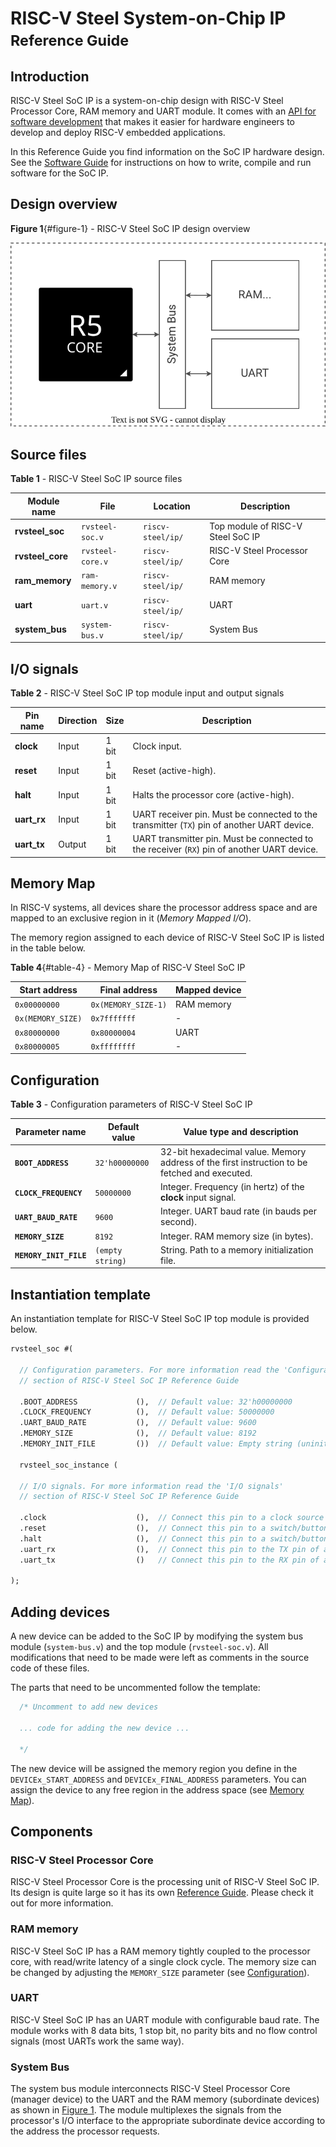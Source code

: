 # RISC-V Steel System-on-Chip IP </br><small>Reference Guide</small>

## Introduction

RISC-V Steel SoC IP is a system-on-chip design with RISC-V Steel Processor Core, RAM memory and UART module. It comes with an [API for software development](software-guide.md#soc-ip-api-reference) that makes it easier for hardware engineers to develop and deploy RISC-V embedded applications.

In this Reference Guide you find information on the SoC IP hardware design. See the [Software Guide](software-guide.md) for instructions on how to write, compile and run software for the SoC IP.

## Design overview

**Figure 1**{#figure-1} - RISC-V Steel SoC IP design overview

![Image title](images/rvsteel-soc.svg)

## Source files

**Table 1** - RISC-V Steel SoC IP source files

| Module name      | File                 | Location                |  Description                    |
| ---------------- | -------------------- | ----------------------- |------------------------------ |
| **rvsteel_soc**  | `rvsteel-soc.v`      | `riscv-steel/ip/` | Top module of RISC-V Steel SoC IP |
| **rvsteel_core** | `rvsteel-core.v`     | `riscv-steel/ip/` | RISC-V Steel Processor Core              |
| **ram_memory**   | `ram-memory.v`       | `riscv-steel/ip/` | RAM memory                     |
| **uart**         | `uart.v`             | `riscv-steel/ip/` | UART                           |
| **system_bus**   | `system-bus.v`       | `riscv-steel/ip/` | System Bus                     |

## I/O signals

**Table 2** - RISC-V Steel SoC IP top module input and output signals

| Pin name       | Direction | Size  | Description          |
| -------------- | --------- | ----- | -------------------- |
| **clock**      | Input     | 1 bit | Clock input.         |
| **reset**      | Input     | 1 bit | Reset (active-high). |
| **halt**       | Input     | 1 bit | Halts the processor core (active-high). |
| **uart_rx**    | Input     | 1 bit | UART receiver pin. Must be connected to the transmitter (`TX`) pin of another UART device. |
| **uart_tx**    | Output    | 1 bit | UART transmitter pin. Must be connected to the receiver (`RX`) pin of another UART device. |

## Memory Map

In RISC-V systems, all devices share the processor address space and are mapped to an exclusive region in it (*Memory Mapped I/O*). 

The memory region assigned to each device of RISC-V Steel SoC IP is listed in the table below.

**Table 4**{#table-4} - Memory Map of RISC-V Steel SoC IP

| Start address     | Final address       | Mapped device              |
| ----------------- | ------------------- | -------------------------- |
| `0x00000000`      | `0x(MEMORY_SIZE-1)` | RAM memory                 |
| `0x(MEMORY_SIZE)` | `0x7fffffff`        | -                          |
| `0x80000000`      | `0x80000004`        | UART                       |
| `0x80000005`      | `0xffffffff`        | -                          |

## Configuration

**Table 3** - Configuration parameters of RISC-V Steel SoC IP

| Parameter name         | Default value    | Value type and description                                                                    |
| ---------------------- | ---------------- | --------------------------------------------------------------------------------------------- |
| **`BOOT_ADDRESS`**     | `32'h00000000`   | 32-bit hexadecimal value. Memory address of the first instruction to be fetched and executed. |
| **`CLOCK_FREQUENCY`**  | `50000000`       | Integer. Frequency (in hertz) of the **clock** input signal.                                  |
| **`UART_BAUD_RATE`**   | `9600`           | Integer. UART baud rate (in bauds per second).                                                |
| **`MEMORY_SIZE`**      | `8192`           | Integer. RAM memory size (in bytes).                                             |
| **`MEMORY_INIT_FILE`** | `(empty string)` | String. Path to a memory initialization file.                                                 |

## Instantiation template

An instantiation template for RISC-V Steel SoC IP top module is provided below.

``` systemverilog
rvsteel_soc #(

  // Configuration parameters. For more information read the 'Configuration'
  // section of RISC-V Steel SoC IP Reference Guide

  .BOOT_ADDRESS             (),  // Default value: 32'h00000000
  .CLOCK_FREQUENCY          (),  // Default value: 50000000
  .UART_BAUD_RATE           (),  // Default value: 9600
  .MEMORY_SIZE              (),  // Default value: 8192
  .MEMORY_INIT_FILE         ())  // Default value: Empty string (uninitialized)

  rvsteel_soc_instance (

  // I/O signals. For more information read the 'I/O signals'
  // section of RISC-V Steel SoC IP Reference Guide

  .clock                    (),  // Connect this pin to a clock source
  .reset                    (),  // Connect this pin to a switch/button or hardwire it to 1'b0.
  .halt                     (),  // Connect this pin to a switch/button or hardwire it to 1'b0.
  .uart_rx                  (),  // Connect this pin to the TX pin of another UART device
  .uart_tx                  ()   // Connect this pin to the RX pin of another UART device

);
```

## Adding devices

A new device can be added to the SoC IP by modifying the system bus module (`system-bus.v`) and the top module (`rvsteel-soc.v`). All modifications that need to be made were left as comments in the source code of these files.

The parts that need to be uncommented follow the template:

``` systemverilog
  /* Uncomment to add new devices

  ... code for adding the new device ...

  */
```

The new device will be assigned the memory region you define in the `DEVICEx_START_ADDRESS` and `DEVICEx_FINAL_ADDRESS` parameters. You can assign the device to any free region in the address space (see [Memory Map](#memory-map)).

## Components

### RISC-V Steel Processor Core

RISC-V Steel Processor Core is the processing unit of RISC-V Steel SoC IP. Its design is quite large so it has its own [Reference Guide](core.md). Please check it out for more information.

### RAM memory

RISC-V Steel SoC IP has a RAM memory tightly coupled to the processor core, with read/write latency of a single clock cycle. The memory size can be changed by adjusting the `MEMORY_SIZE` parameter (see [Configuration](#configuration)). 

### UART

RISC-V Steel SoC IP has an UART module with configurable baud rate. The module works with 8 data bits, 1 stop bit, no parity bits and no flow control signals (most UARTs work the same way).

### System Bus

The system bus module interconnects RISC-V Steel Processor Core (manager device) to the UART and the RAM memory (subordinate devices) as shown in [Figure 1](#figure-1). The module multiplexes the signals from the processor's I/O interface to the appropriate subordinate device according to the address the processor requests.

</br>
</br>
